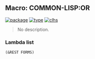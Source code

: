 ## Macro: COMMON-LISP:OR
[![package](https://img.shields.io/badge/Package-COMMON--LISP-5f9ea0.svg?style=social&colorA=999999)](../) [![type](https://img.shields.io/badge/Type-Macro-5f9ea0.svg?style=social&colorA=999999)](../#macro) [![clhs](https://img.shields.io/badge/CLHS-OR-5f9ea0.svg?style=social&colorA=999999)](http://www.lispworks.com/documentation/HyperSpec/Body/a_or.htm) 

> No description.

### Lambda list
```
(&REST FORMS)
```
